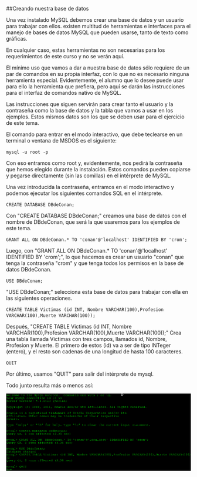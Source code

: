 ##Creando nuestra base de datos

Una vez instalado MySQL debemos crear una base de datos y un usuario para trabajar con ellos. existen multitud de herramientas e interfaces para el manejo de bases de datos MySQL que pueden usarse, tanto de texto como gráficas.

En cualquier caso, estas herramientas no son necesarias para los requerimientos de este curso y no se verán aquí.

El mínimo uso que vamos a dar a nuestra base de datos sólo requiere de un par de comandos en su propia interfaz, con lo que no es necesario ninguna herramienta especial. Evidentemente, el alumno que lo desee puede usar para ello la herramienta que prefiera, pero aquí se darán las instrucciones para el interfaz de comandos nativo de MySQL.

Las instrucciones que siguen servirán para crear tanto el usuario y la contraseña como la base de datos y la tabla que vamos a usar en los ejemplos. Estos mismos datos son los que se deben usar para el ejercicio de este tema.

El comando para entrar en el modo interactivo, que debe teclearse en un terminal o ventana de MSDOS es el siguiente:

```
mysql -u root -p 
```

Con eso entramos como root y, evidentemente, nos pedirá la contraseña que hemos elegido durante la instalación. Estos comandos pueden copiarse y pegarse directamente (sin las comillas) en el intérprete de MySQL.

Una vez introducida la contraseña, entramos en el modo interactivo y podemos ejecutar los siguientes comandos SQL en el intérprete.

```
CREATE DATABASE DBdeConan;
```

Con "CREATE DATABASE DBdeConan;" creamos una base de datos con el nombre de DBdeConan, que será la que usaremos para los ejemplos de este tema.

```
GRANT ALL ON DBdeConan.* TO 'conan'@'localhost' IDENTIFIED BY 'crom';
```

Luego, con "GRANT ALL ON DBdeConan.* TO 'conan'@'localhost' IDENTIFIED BY 'crom';", lo que hacemos es crear un usuario "conan" que tenga la contraseña "crom" y que tenga todos los permisos en la base de datos DBdeConan.

```
USE DBdeConan;
```

"USE DBdeConan;" selecciona esta base de datos para trabajar con ella en las siguientes operaciones.

```
CREATE TABLE Victimas (id INT, Nombre VARCHAR(100),Profesion VARCHAR(100),Muerte VARCHAR(100));
```

Después, "CREATE TABLE Victimas (id INT, Nombre VARCHAR(100),Profesion VARCHAR(100),Muerte VARCHAR(100));" Crea una tabla llamada Victimas con tres campos, llamados id, Nombre, Profesion y Muerte. El primero de estos (id) va a ser de tipo INTeger (entero), y el resto son cadenas de una longitud de hasta 100 caracteres.

```
QUIT
```

Por último, usamos "QUIT" para salir del intérprete de mysql.

Todo junto resulta más o menos así:

![Ejecución de comandos SQL](../img/Bases_de_Datos_con_MySQLdb2.png)

